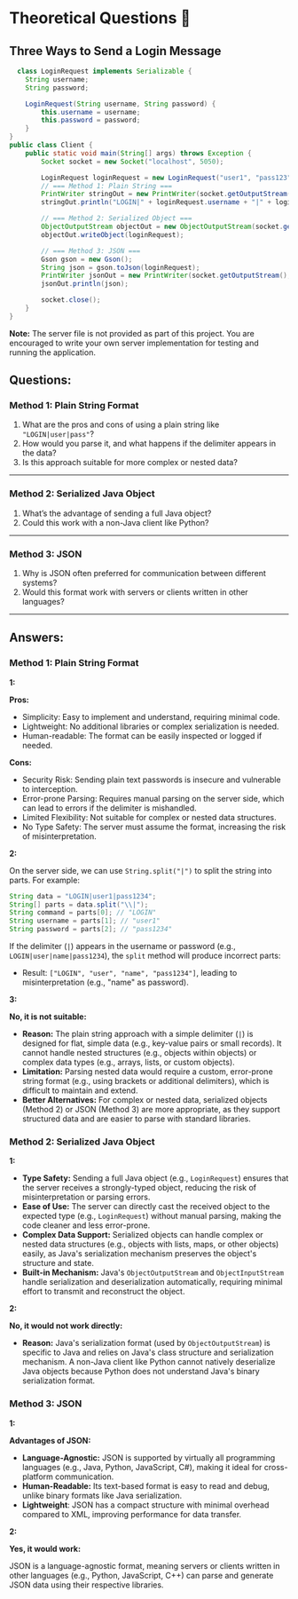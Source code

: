 # Theoretical Questions 📝

## Three Ways to Send a Login Message

```java  
  class LoginRequest implements Serializable {
    String username;
    String password;

    LoginRequest(String username, String password) {
        this.username = username;
        this.password = password;
    }
}
public class Client {
    public static void main(String[] args) throws Exception {
        Socket socket = new Socket("localhost", 5050);

        LoginRequest loginRequest = new LoginRequest("user1", "pass123");
        // === Method 1: Plain String ===
        PrintWriter stringOut = new PrintWriter(socket.getOutputStream(), true);
        stringOut.println("LOGIN|" + loginRequest.username + "|" + loginRequest.password);

        // === Method 2: Serialized Object ===
        ObjectOutputStream objectOut = new ObjectOutputStream(socket.getOutputStream());
        objectOut.writeObject(loginRequest);

        // === Method 3: JSON ===
        Gson gson = new Gson();
        String json = gson.toJson(loginRequest);
        PrintWriter jsonOut = new PrintWriter(socket.getOutputStream(), true);
        jsonOut.println(json);

        socket.close();
    }
}
```  

**Note:** The server file is not provided as part of this project. You are encouraged to write your own server implementation for testing and running the application.
## **Questions:**
###  Method 1: **Plain String Format**

1. What are the pros and cons of using a plain string like `"LOGIN|user|pass"`?
2. How would you parse it, and what happens if the delimiter appears in the data?
3. Is this approach suitable for more complex or nested data?

---
### Method 2:  **Serialized Java Object**

1. What’s the advantage of sending a full Java object?
2. Could this work with a non-Java client like Python?

---
### Method 3: **JSON**

1. Why is JSON often preferred for communication between different systems?
2. Would this format work with servers or clients written in other languages?

---

## **Answers:**
###  Method 1: **Plain String Format**
**1:**

**Pros:**
- Simplicity: Easy to implement and understand, requiring minimal code.
- Lightweight: No additional libraries or complex serialization is needed.
- Human-readable: The format can be easily inspected or logged if needed.

**Cons:**
- Security Risk: Sending plain text passwords is insecure and vulnerable to interception.
- Error-prone Parsing: Requires manual parsing on the server side, which can lead to errors if the delimiter is mishandled.
- Limited Flexibility: Not suitable for complex or nested data structures.
- No Type Safety: The server must assume the format, increasing the risk of misinterpretation.

**2:**

On the server side, we can use `String.split("|")` to split the string into parts. For example:
```java
String data = "LOGIN|user1|pass1234";
String[] parts = data.split("\\|");
String command = parts[0]; // "LOGIN"
String username = parts[1]; // "user1"
String password = parts[2]; // "pass1234"
```



If the delimiter (`|`) appears in the username or password (e.g., `LOGIN|user|name|pass1234`), the `split` method will produce incorrect parts:

- Result: `["LOGIN", "user", "name", "pass1234"]`, leading to misinterpretation (e.g., "name" as password).

**3:**

**No, it is not suitable:**

- **Reason:** The plain string approach with a simple delimiter (`|`) is designed for flat, simple data (e.g., key-value pairs or small records). It cannot handle nested structures (e.g., objects within objects) or complex data types (e.g., arrays, lists, or custom objects).
- **Limitation:** Parsing nested data would require a custom, error-prone string format (e.g., using brackets or additional delimiters), which is difficult to maintain and extend.
- **Better Alternatives:** For complex or nested data, serialized objects (Method 2) or JSON (Method 3) are more appropriate, as they support structured data and are easier to parse with standard libraries.

###  Method 2: **Serialized Java Object**

**1:**

- **Type Safety:** Sending a full Java object (e.g., `LoginRequest`) ensures that the server receives a strongly-typed object, reducing the risk of misinterpretation or parsing errors.
- **Ease of Use:** The server can directly cast the received object to the expected type (e.g., `LoginRequest`) without manual parsing, making the code cleaner and less error-prone.
- **Complex Data Support:** Serialized objects can handle complex or nested data structures (e.g., objects with lists, maps, or other objects) easily, as Java's serialization mechanism preserves the object's structure and state.
- **Built-in Mechanism:** Java's `ObjectOutputStream` and `ObjectInputStream` handle serialization and deserialization automatically, requiring minimal effort to transmit and reconstruct the object.

**2:**

**No, it would not work directly:**

- **Reason:** Java's serialization format (used by `ObjectOutputStream`) is specific to Java and relies on Java's class structure and serialization mechanism. A non-Java client like Python cannot natively deserialize Java objects because Python does not understand Java's binary serialization format.

###  Method 3: **JSON**

**1:**

**Advantages of JSON:**
- **Language-Agnostic:** JSON is supported by virtually all programming languages (e.g., Java, Python, JavaScript, C#), making it ideal for cross-platform communication.
- **Human-Readable:** Its text-based format is easy to read and debug, unlike binary formats like Java serialization.
- **Lightweight**: JSON has a compact structure with minimal overhead compared to XML, improving performance for data transfer.

**2:**

**Yes, it would work:**

JSON is a language-agnostic format, meaning servers or clients written in other languages (e.g., Python, JavaScript, C++) can parse and generate JSON data using their respective libraries.
